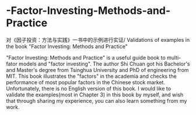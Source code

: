 # -Factor-Investing-Methods-and-Practice
对《因子投资：方法与实践》一书中的示例进行实证/ Validations of examples in the book "Factor Investing: Methods and Practice"

"Factor Investing: Methods and Practice" is a useful guide book to multi-fator models and "factor investing". The author Shi Chuan got his Bachelor's and Master's degree from Tsinghua University and PhD of engineering from MIT. This book illustrates the "factors" in the academia and checks the performance of most popular factors in the Chinese stock market. Unfortunately, there is no English version of this book. I would like to validate the examples(most in Chapter 3) in this book by myself, and wish that through sharing my experience, you can also learn something from my work.

